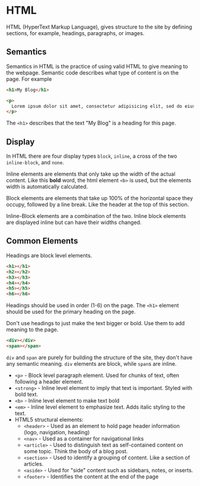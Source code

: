 # HTML

HTML (HyperText Markup Language), gives structure to the site by defining sections, for example, headings, paragraphs, or images.

Semantics
---------

Semantics in HTML is the practice of using valid HTML to give meaning to the webpage.
Semantic code describes what type of content is on the page. For example

```html
<h1>My Blog</h1>

<p>
  Lorem ipsum dolor sit amet, consectetur adipisicing elit, sed do eiusmod tempor incididunt ut labore et dolore magna aliqua. Ut enim ad minim veniam, quis nostrud exercitation ullamco laboris nisi ut aliquip ex ea commodo consequat.
</p>
```
The `<h1>` describes that the text "My Blog" is a heading for this page.

Display
-------

In HTML there are four display types `block`, `inline`, a cross of the two `inline-block`, and `none`.

Inline elements are elements that only take up the width of the actual content. Like this **bold** word, the html element `<b>` is used, but the elements width is automatically calculated.

Block elements are elements that take up 100% of the horizontal space they occupy, followed by a line break. Like the header at the top of this section.

Inline-Block elements are a combination of the two. Inline block elements are displayed inline but can have their widths changed.


Common Elements
-------

Headings are block level elements.

```html
<h1></h1>
<h2></h2>
<h3></h3>
<h4></h4>
<h5></h5>
<h6></h6>
```

Headings should be used in order (1-6) on the page. The `<h1>` element should be used for the primary heading on the page.

Don't use headings to just make the text bigger or bold. Use them to add meaning to the page.

```html
<div></div>
<span></span>
```

`div` and `span` are purely for building the structure of the site, they don't have any semantic meaning. `div` elements are block, while `span`s are inline.

- `<p>` - Block level paragraph element. Used for chunks of text, often following a header element.
- `<strong>` - Inline level element to imply that text is important. Styled with bold text.
- `<b>` - Inline level element to make text bold
- `<em>` - Inline level element to emphasize text. Adds italic styling to the text.
- HTML5 structural elements:
    - `<header>` - Used as an element to hold page header information (logo, navigation, heading)
    - `<nav>` - Used as a container for navigational links
    - `<article>` - Used to distinguish text as self-contained content on some topic. Think the body of a blog post.
    - `<section>` - Used to identify a grouping of content. Like a section of articles.
    - `<aside>` - Used for "side" content such as sidebars, notes, or inserts.
    - `<footer>` - Identifies the content at the end of the page
